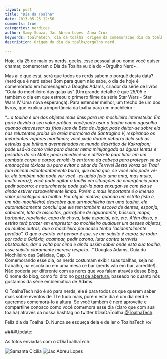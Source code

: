 ```yaml
---
layout: post
title: "Dia da Toalha"
date: 2013-05-25 12:56
comments: true
categories: nerdices
author: Samy Souza, Jac Abreu Lopes, Anna Cruz
keywords: toalhatech, dia da toalha, origem da comemoracao dia da toalha, mochileiro das galaxias, Douglas Adams, DiaToalhaTech
description: Origem do dia da toalha/orgulho nerd.

---
```


Hoje, dia 25 de maio os nerds, geeks, esse pessoal ai ou como você quiser chamar, comemoram o Dia da Toalha ou dia do ~Orgulho Nerd~.

Mas ai é que está, será que todos os nerds sabem o porquê desta data? (nerd que é nerd sabe) Bom para quem não sabe, o dia de hoje é comemorado em homenagem a Douglas Adams, criador da série de livros “Guia do mochileiro das galáxias” (Um grande detalhe é que 25/05 é também o dia em que estreou o primeiro filme da <!-- more --> série Star Wars - Star Wars IV Uma nova esperança). Para entender melhor, um trecho de um dos livros, que explica a importância da toalha para um mochileiro :

“_...a toalha é um dos objetos mais úteis para um mochileiro interestelar. Em parte devido a seu valor prático: você pode usar a toalha como agasalho quando atravessar as frias luas de Beta de Jagla; pode deitar-se sobre ela nas reluzentes praias de areia marmórea de Santragino V, respirando os inebriantes vapores marítimos; você pode dormir debaixo dela sob as estrelas que brilham avermelhadas no mundo desértico de Kakrafoon; pode usá-la como vela para descer numa minijangada as águas lentas e pesadas do rio Moth; pode umedecê-la e utilizá-la para lutar em um combate corpo a corpo; enrolá-la em torno da cabeça para proteger-se de emanações tóxicas ou para evitar o olhar da Terrível Besta Voraz de Traal (um animal estonteantemente burro, que acha que, se você não pode vê-lo, ele também não pode ver você -estúpido feito uma anta, mas muito, muito voraz); você pode agitar a toalha em situações de emergência para pedir socorro; e naturalmente pode usá-la para enxugar-se com ela se ainda estiver razoavelmente limpa.
Porém o mais importante é o imenso valor psicológico da toalha. Por algum motivo, quando um estrito (isto é, um não-mochileiro) descobre que um mochileiro tem uma toalha, ele automaticamente conclui que ele tem também escova de dentes, esponja, sabonete, lata de biscoitos, garrafinha de aguardente, bússola, mapa, barbante, repelente, capa de chuva, traje espacial, etc, etc. Além disso, o estrito terá prazer em emprestar ao mochileiro qualquer um desses objetos, ou muitos outros, que o mochileiro por acaso tenha “acidentalmente perdido”. O que o estrito vai pensar é que, se um sujeito é capaz de rodar por toda a Galáxia, acampar, pedir carona, lutar contra terríveis obstáculos, dar a volta por cima e ainda assim saber onde está sua toalha, esse sujeito claramente merece respeito..._”
Douglas Adams, Guia do Mochileiro das Galáxias, Cap. 3  
Comemorando esse dia, os nerds costumam exibir suas toalhas, seja no trabalho, na escola ou em uma mesa de bar (nerds vão em bar, acredite!). Não poderia ser diferente com as nerds que vos falam através desse Blog. O nome do blog, como foi dito no [post de abertura](http://toalhatech.com/blog/2013/05/12/objetivo-do-toalhatech/), baseado no quanto nós gostamos da série emblemática de Adams.  

O ToalhaTech não é só para nerds, ele é para todos os que querem saber mais sobre eventos de TI e tudo mais, porém este dia é um dia nerd e queremos comemorá-lo à altura. Se você também é nerd aproveite e compartilhe conosco como você comemora esse dia (claro que com sua toalha) através da nossa hashtag no twitter #DiaDaToalha [@ToalhaTech](https://twitter.com/ToalhaTech).

Feliz dia da Toalha :D. Nunca se esqueça dela e de ler o ToalhaTech \o/

####Update:

As fotos enviadas com o #DiaToalhaTech:  

![Samanta Cicilia](/images/DiaDaToalha_SamantaCicilia_twitter.png)
![Jac Abreu Lopes](/images/DiaDaToalha_JacAbreu_twitter.png)

